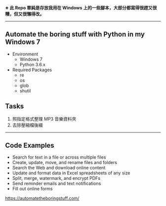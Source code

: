 **※ 此 Repo 單純是存放我用在 Windows 上的一些腳本，大部分都寫得很趕又很糟，但又很懶得改。**

---

## Automate the boring stuff with Python in my Windows 7

* Environment
    * Windows 7
    * Python 3.6.x
* Required Packages
    * re
    * os
    * glob
    * shutil

## Tasks

1. 照指定格式整理 MP3 音樂資料夾
2. 去除壓縮檔後綴

---

## Code Examples

* Search for text in a file or across multiple files
* Create, update, move, and rename files and folders
* Search the Web and download online content
* Update and format data in Excel spreadsheets of any size
* Split, merge, watermark, and encrypt PDFs
* Send reminder emails and text notifications
* Fill out online forms

https://automatetheboringstuff.com/
